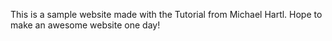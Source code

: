 This is a sample website made with the Tutorial from
Michael Hartl. Hope to make an awesome website one day! 
